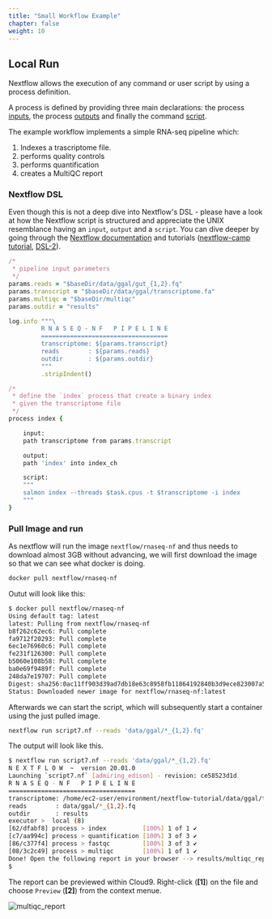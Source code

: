 ```yaml
---
title: "Small Workflow Example"
chapter: false
weight: 10
---
```


## Local Run

Nextflow allows the execution of any command or user script by using a process definition.

A process is defined by providing three main declarations: the process [inputs](https://www.nextflow.io/docs/latest/process.html#inputs), the process [outputs](https://www.nextflow.io/docs/latest/process.html#outputs) and finally the command [script](https://www.nextflow.io/docs/latest/process.html#script).

The example workflow implements a simple RNA-seq pipeline which:

   1. Indexes a trascriptome file.
   2. performs quality controls
   3. performs quantification
   4. creates a MultiQC report

### Nextflow DSL

Even though this is not a deep dive into Nextflow's DSL - please have a look at how the Nextflow script is structured and appreciate the UNIX resemblance having an `input`, `output` and a `script`.
You can dive deeper by going through the [Nextflow documentation](https://www.nextflow.io/docs/latest/getstarted.html) and tutorials ([nextflow-camp tutorial](https://github.com/nextflow-io/nfcamp-tutorial), [DSL-2](https://www.nextflow.io/docs/edge/dsl2.html)).

```ruby
/*
 * pipeline input parameters
 */
params.reads = "$baseDir/data/ggal/gut_{1,2}.fq"
params.transcript = "$baseDir/data/ggal/transcriptome.fa"
params.multiqc = "$baseDir/multiqc"
params.outdir = "results"

log.info """\
         R N A S E Q - N F   P I P E L I N E
         ===================================
         transcriptome: ${params.transcript}
         reads        : ${params.reads}
         outdir       : ${params.outdir}
         """
         .stripIndent()

/*
 * define the `index` process that create a binary index 
 * given the transcriptome file
 */
process index {

    input:
    path transcriptome from params.transcript

    output:
    path 'index' into index_ch

    script:
    """
    salmon index --threads $task.cpus -t $transcriptome -i index
    """
}
```

### Pull Image and run

As nextflow will run the image `nextflow/rnaseq-nf` and thus needs to download almost 3GB without advancing, we will first download the image so that we can see what docker is doing.

```bash
docker pull nextflow/rnaseq-nf
```

Outut will look like this:

```bash
$ docker pull nextflow/rnaseq-nf
Using default tag: latest
latest: Pulling from nextflow/rnaseq-nf
b8f262c62ec6: Pull complete
fa9712f20293: Pull complete
6ec1e76960c6: Pull complete
fe231f126300: Pull complete
b5060e108b58: Pull complete
ba0e69f9489f: Pull complete
248da7e19707: Pull complete
Digest: sha256:0ac11ff903d39ad7db18e63c8958fb11864192840b3d9ece823007a54f3703e0
Status: Downloaded newer image for nextflow/rnaseq-nf:latest
```

Afterwards we can start the script, which will subsequently start a container using the just pulled image.

```bash
nextflow run script7.nf --reads 'data/ggal/*_{1,2}.fq'
```

The output will look like this.

```bash
$ nextflow run script7.nf --reads 'data/ggal/*_{1,2}.fq'
N E X T F L O W  ~  version 20.01.0
Launching `script7.nf` [admiring_edison] - revision: ce58523d1d
R N A S E Q - N F   P I P E L I N E
===================================
transcriptome: /home/ec2-user/environment/nextflow-tutorial/data/ggal/transcriptome.fa
reads        : data/ggal/*_{1,2}.fq
outdir       : results
executor >  local (8)
[62/dfabf8] process > index          [100%] 1 of 1 ✔
[c7/aa994c] process > quantification [100%] 3 of 3 ✔
[86/c377f4] process > fastqc         [100%] 3 of 3 ✔
[08/3c2c49] process > multiqc        [100%] 1 of 1 ✔
Done! Open the following report in your browser --> results/multiqc_report.html
$
```

The report can be previewed within Cloud9. Right-click (**[1]**) on the file and choose `Preview` (**[2]**) from the context menue.

![multiqc_report](/images/nextflow-on-aws-batch/nextflow101/multiqc_report.png)

